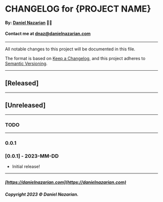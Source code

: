 # CHANGELOG for {PROJECT NAME}
#### By: [Daniel Nazarian](https://danielnazarian) 🐧👹
#### Contact me at <dnaz@danielnazarian.com>

-------------------------------------------------------

All notable changes to this project will be documented in this file.

The format is based on [Keep a Changelog](https://keepachangelog.com/en/1.0.0/),
and this project adheres to [Semantic Versioning](https://semver.org/spec/v2.0.0.html).


-------------------------------------------------------

## [Released]

-------------------------------------------------------

## [Unreleased]
-----


### TODO


-----
### 0.0.1





### [0.0.1] - 2023-MM-DD
- Initial release!

-------------------------------------------------------

##### [https://danielnazarian.com](https://danielnazarian.com)
##### Copyright 2023 © Daniel Nazarian.
